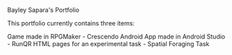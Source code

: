 Bayley Sapara's Portfolio


This portfolio currently contains three items:


Game made in RPGMaker - Crescendo
Android App made in Android Studio - RunQR
HTML pages for an experimental task - Spatial Foraging Task
